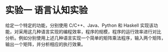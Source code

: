 # 实验一 语言认知实验

给定一个特定的功能，分别使用 C/C++、Java、Python 和 Haskell 实现该功 能，对采用这几种语言实现的编程效率，程序的规模，程序的运行效率进行对比 分析。例如分别使用上述几种语言实现一个简单的矩阵乘法程序，输入两个矩阵， 输出一个矩阵，并分析相应的执行效果。
